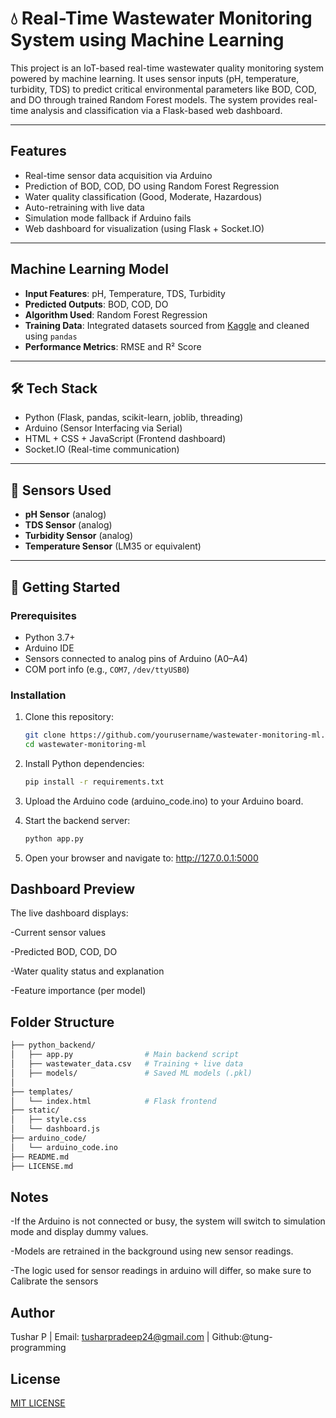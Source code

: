 # 💧 Real-Time Wastewater Monitoring System using Machine Learning

This project is an IoT-based real-time wastewater quality monitoring system powered by machine learning. It uses sensor inputs (pH, temperature, turbidity, TDS) to predict critical environmental parameters like BOD, COD, and DO through trained Random Forest models. The system provides real-time analysis and classification via a Flask-based web dashboard.

---

## Features

- Real-time sensor data acquisition via Arduino
- Prediction of BOD, COD, DO using Random Forest Regression
- Water quality classification (Good, Moderate, Hazardous)
- Auto-retraining with live data
- Simulation mode fallback if Arduino fails
- Web dashboard for visualization (using Flask + Socket.IO)

---

## Machine Learning Model

- **Input Features**: pH, Temperature, TDS, Turbidity
- **Predicted Outputs**: BOD, COD, DO
- **Algorithm Used**: Random Forest Regression
- **Training Data**: Integrated datasets sourced from [Kaggle](https://www.kaggle.com/) and cleaned using `pandas`
- **Performance Metrics**: RMSE and R² Score

---

## 🛠️ Tech Stack

- Python (Flask, pandas, scikit-learn, joblib, threading)
- Arduino (Sensor Interfacing via Serial)
- HTML + CSS + JavaScript (Frontend dashboard)
- Socket.IO (Real-time communication)

---

## 🧪 Sensors Used

- **pH Sensor** (analog)
- **TDS Sensor** (analog)
- **Turbidity Sensor** (analog)
- **Temperature Sensor** (LM35 or equivalent)

---

## 🚀 Getting Started

### Prerequisites

- Python 3.7+
- Arduino IDE
- Sensors connected to analog pins of Arduino (A0–A4)
- COM port info (e.g., `COM7`, `/dev/ttyUSB0`)

### Installation

1. Clone this repository:

   ```bash
   git clone https://github.com/yourusername/wastewater-monitoring-ml.git
   cd wastewater-monitoring-ml


   ```

2. Install Python dependencies:

   ```bash
   pip install -r requirements.txt

   ```

3. Upload the Arduino code (arduino_code.ino) to your Arduino board.

4. Start the backend server:

   ```bash
   python app.py

   ```

5. Open your browser and navigate to:
   http://127.0.0.1:5000

## Dashboard Preview

The live dashboard displays:

-Current sensor values

-Predicted BOD, COD, DO

-Water quality status and explanation

-Feature importance (per model)

## Folder Structure

```bash
├── python_backend/
│   ├── app.py                # Main backend script
│   ├── wastewater_data.csv   # Training + live data
│   ├── models/               # Saved ML models (.pkl)
│
├── templates/
│   └── index.html            # Flask frontend
├── static/
│   ├── style.css
│   └── dashboard.js
├── arduino_code/
│   └── arduino_code.ino
├── README.md
├── LICENSE.md
```

## Notes

-If the Arduino is not connected or busy, the system will switch to simulation mode and display dummy values.

-Models are retrained in the background using new sensor readings.

-The logic used for sensor readings in arduino will differ, so make sure to Calibrate the sensors

## Author
Tushar P | Email: tusharpradeep24@gmail.com | Github:@tung-programming

## License

[MIT LICENSE](LICENSE.md)
